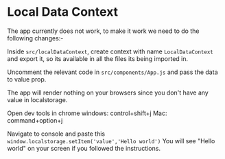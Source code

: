 # Local Data Context


The app currently does not work, to make it work we need to do the following changes:-

Inside <code>src/localDataContext</code>, create context with name
<code>LocalDataContext</code> and export it, so its available in all the files its being imported in.

Uncomment the relevant code in <code>src/components/App.js</code> and pass the data to value prop.

The app will render nothing on your browsers since you don't have any value in localstorage.

Open dev tools in chrome
windows: control+shift+j
Mac: command+option+j

Navigate to console and paste this
<code>window.localstorage.setItem('value','Hello world')</code>
You will see "Hello world" on your screen if you followed the instructions.

